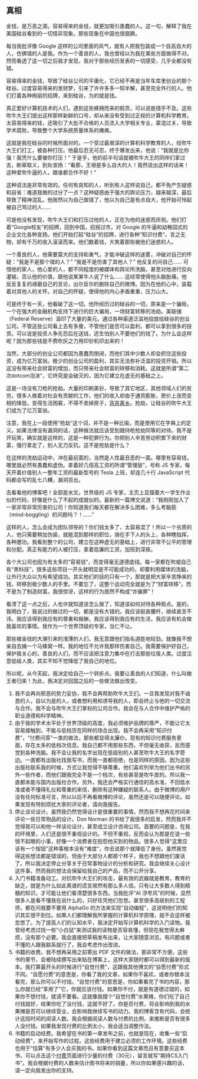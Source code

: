 ## 真相

金钱，是万恶之源。容易得来的金钱，就更加吸引愚蠢的人。这一句，解释了我在美国硅谷看到的一切怪异现象。那些现象在中国也很猖獗。

每当我批评像 Google 这样的公司里面的风气，就有人把我包装成一个自高自大的人，仿佛错的人是我。作为一个善良的人，我也曾经以为我在某些方面做得不对。然而看透了这一切之后我才发现，我对于那些经历发表的一切感受，几乎全都没有错。

容易得来的金钱，导致了硅谷公司的平庸化，它已经不再是当年车库里创业的那个硅谷。过度容易得来的发财梦，引来了许许多多一知半解，甚至完全外行的人。他们打着各种绚丽的招牌，来到硅谷，为的就是钱。

真正爱好计算机技术的人们，遇到这些蜂拥而来的假货，可以说是措手不及。这些吹牛大王们提出这样那样新鲜的口号，却从来没有受到过正规的计算机科学教育。太容易得来的钱，还吸引了大批不合格的人员流入大学相关专业，蒙混过关，导致学术腐败，导致整个大学系统质量体系的瘫痪。

这就是我在硅谷的时候所面对的。一个受过最艰深的计算机科学教育的人，给吹牛大王们打工，被各种打压。他最后忍无可忍，终于爆发出来，他说：“我就是比你强！我凭什么要被你打压！” 于是乎，他的前半句话就被吹牛大王的同伴们拿过去，断章取义，到处宣扬：“看那，王垠是多么自大的人！竟然说出这样的话来！这种爱吹牛逼的人，跟谁都合作不好！”

这种说法是非常有效的。任何有良知的人，听到有人这样说自己，都不免产生疑惑和自省：难道我做的过分了一点？这种疑惑由于强大的舆论压力，越来越深，最后导致了精神混乱。他居然以为自己做错了，他以为自己是有点自大，他开始可怜起被自己骂过的人……

可是他没有发现，吹牛大王们和打压过他的人，正在为他的迷惑而庆祝。他们打着“Google校友”的招牌，回到中国，招摇过市，对 Google 的牛逼和幼稚园式的企业文化各种宣扬。他们开始打起“硅谷”的招牌，进行各种”知识付费“。言之无物，却有千万的收入滚滚而来。他们数着钱，大笑着那些被他们迷惑的人。

一个善良的人，他需要莫大的支持和勇气，才能冲破这样的迷雾，冲破对自己的怀疑：“我是不是那个错的人？” “我是不是伤害了其他人？” 他反复的问自己…… 可惜他的家人，他心爱的人，都不同程度的被媒体和舆论所洗脑，甚至对他进行反向灌输，否认他的价值，跟他说某某牛人说了什么…… 这经常使得他头脑胀痛。他反反复复的琢磨自己的言论，出尔反尔的删除自己的微博。因为在他的心中，装载着对其他人的关怀。对自己的怀疑，使得他的内心矛盾重重，压力山大。

可是终于有一天，他看破了这一切。他所经历过的硅谷的一切，原来是一个骗局，一个在强大的金融机构支持下进行的巨大骗局，一场财富转移的浩劫。美联储（Federal Reserve）滥印了大量的美元，通过各种渠道泛滥地投放给硅谷的创业公司。不管这些公司看上去有多傻，不管他们是否可以盈利，都可以拿到很多的投资。可以说是投资人争先恐后在送钱，还生怕别人不要他们的钱了。为什么会这样呢？因为那些钱是不费吹灰之力用印钞机印出来的！

当然，大部分的创业公司都因为愚蠢而倒闭，而他们其中少数人却会抓住这些投资，成为亿万富翁。极少的创业公司的盈利，其实无法弥补泛滥的投资开销。所以这没有带来社会财富的增加，而只带来社会财富的转移和消耗。这就是所谓“第二次dotcom泡沫”，它终究是会破灭的，因为它建立在虚无的基础之上。

这是一场没有刀枪的抢劫。大量的印刷美钞，导致了其它地区，其他领域人们的贫穷。很多人做着对社会有贡献的工作，他们的收入却由于通货膨胀，房价上涨而变相的降低，变得生活困窘，不得不卖掉房子，[背井离乡](http://www.yinwang.org/blog-cn/2016/06/20/it-and-society)。抢劫，让硅谷的吹牛大王们成为了亿万富翁。

注意，我在上一段使用“抢劫”这个词，并不是一种比喻，而是使用它在字典上的定义。如果法律没有漏洞的话，这种做法就应该受到跟持枪抢劫同等的对待。我不是开玩笑，确实就是这样的，这是一种犯罪行为。你把别人辛苦劳动积累下来的财富，强行拿走了，别人无力反抗。这不是抢劫是什么？

在这样的洗劫运动中，冲在最前面的，当然是人性最丑恶的一面。哪里有容易钱，哪里就必然有愚蠢和虚伪。拿着好几倍高工资的所谓“管理层”，号称 JS 专家，每天开着价值别人一整年工资的最新型号的 Tesla 上班，却连几十行 JavaScript 代码都会写的乱七八糟，漏洞百出。

去看看他的博客吧！全部是水文。世界级的 JS 专家，主页上显摆着大一学生作业似的代码，好像是什么了不起的成就似的。最新的一篇博文说道：“我刚刚加入了一家非常非常厉害的公司！你知道我们每天都在解决多么困难，多么考脑筋（mind-boggling）的问题吗？！……”

这样的人，怎么会成为团队领导的？你们钱太多了，太容易混了！所以一个劣质的人，他只需要稍加伪装，就能混到那样的职位，骑在手下人的头上，各种瞎指挥，各种邀功。我看到整个的公司，建立在这种虚无的基础上，进行非常不公平的管理和分配。真正有能力的人被打压，拿着低廉的工资，加班到深夜。

各个大公司也因为有太多的“容易钱”，而变得毫无道德底线。每一家都在吹嘘自己有“黑科技”，很多这些项目一开头就明显是不可能成功的，却要利用媒体的洗脑，让外行大众以为有希望成功。其实他们的目的只有一个，那就是把大家辛苦挣来的钱，转移到极少数人的手里。不要忘了，这整个运动完全就是为了“财富转移”，而不是为了制造财富。我很惊讶，这样的行为居然不构成“诈骗罪”！

看清了这一点之后，人也许就知道该怎么做了，知道该如何对待各种观点。是的，我明白了，我说过的做过的一切，都是没有大错的。我应该挺直腰杆，继续直言不讳。我应该得到我应有的尊重和报酬，我应该得到我应有的生活，我应该有机会做我喜欢的事情。我作为一个世界顶级的专家，当仁不让。

那些被金钱的大潮引来的浅薄的人们，我无意跟他们指名道姓地较劲，就像我不想亲自去捅一个马蜂窝一样。我的地位不允许我那样伤害自己。我需要保护好自己，保护我关心的，善良的人们，而不应该把注意力集中在打击那些垃圾人类。过度注意低级人类，其实不知不觉降低了我自己的地位。

所以呢，从今天起，我决定给自己一个转折点。我要让善良的人们知道，什么叫做王者归来！为此，我决定对回国之后的一些做法做出改变。

1.  我不会再向邪恶的势力妥协，我不会再帮助吹牛大王们。一旦我发现对我不诚恳的人，自以为是的人，或者想利用和诱导我的人，即会终止与他的一切交流与合作。我不会与吹牛大王们掌权的公司合作。我会在与人合作中维护严格的职业道德和科学精神。
2.  由于我的学术水平处于世界顶级的高度，我必须维护品牌的尊严，不能让它太容易接触到，不能与低档货在同样的场合出现。我不会再采用“知识付费”，“付费问答”一类的做法，那些都显得太廉价。现有的知识付费服务里面，存在太多的低档次信息。我自己都不用那些东西，不但毫无收获，反而感觉到各种洗脑。我不会让我的名字出现在低级别的人甚至吹牛大王的名字旁边。一直都有出版社找我写书，而我一直都拒绝，也是同样的原因。因为这些出版社联系我的时候，方式让我觉得不够尊重。他们喜欢列举为他们出书的另外一些作者，而他们跟我完全不是一个档次，有些甚至是吹牛皮的。所以我一直都未能与国内出版社合作。另外，我还会严格实行通信的高水准，不回低水准或者不懂得礼仪和尊重的来信，删除有这种嫌疑的联系人。由于微博的用户没有任何标准可言，所以以后不再看微博的评论，虽然还是可以随便评论。如果发现有特别烦扰大家的评论者，请向我报告。
3.  停止谈论设计。虽然我仍然觉得设计是很重要的事情，然而我不想再花时间来评论一些日常物品的设计。Don Norman 的书给了我很多的启发，然而我并不觉得我可以和他一样谈论设计，甚至成立设计咨询公司。首要的问题是，在我的环境里，人们还是很不重视设计的。不但不重视，反而会认为那是在说一些很不起眼的小事，好像一个消费者在抱怨他买到的物品。很多人觉得“这里应该有一个按钮”这种事根本没有“难度”，你去说那个就降低了身份。虽然我觉得这些想法都是错误的，但由于大部分人都那个样子，我也不想跟他们废话了。所以我决定停止分享关于日常事物设计的分析和研究。我会继续关心设计这件事，然而我的想法会保留给我自己的产品，而不公开分享。
4.  入门书籍准备动工。对抗吹牛大王们的攻击，最有效的武器就是教育。教育的缺乏，就是为什么如此离谱的谎言居然有那么多人信。只有让大多数人得到精髓的知识，才可能让他们看清楚很多东西。当我批评“AI 浮夸风”的时候，显然很多人是看不懂我在说什么的，只好任凭他们忽悠。甚至很多高级别的工程师，都在问我要不要用 AlphaGo 的方法来实现“自动编程”，这说明他们的知识其实很不到位。如果人们都理解我所掌握的计算机科学原理，就不会这样被忽悠了。为了提高人们的认知水平，我决定开始写计算机科学的入门读物。我曾经考虑过找一些“小白鼠”来测试我的读物是否容易懂，但现在我觉得太麻烦，没有那个必要。我会直接把草稿发布出来，让大家随意浏览。有问题或者不懂的人跟我联系就行了，我会考虑作出改进。
5.  书籍的收费。我不想再采用之前寄出 PDF 文件的做法，那非常不方便。这些书的章节，会被陆续撰写出来贴在博客上，这样大家随时都可以得到最新的版本。我打算最开头的时候进行“自觉付费”，这跟我其他博文的“自愿付费”形式不同。“自愿付费”的意思是，你看了我的文章，如果你不喜欢，或者你根本没看完，那么你可以不付钱。“自觉付费”的意思是，你如果看完了书的内容，那么你就已经“享用了”它，你就应该付钱。如果你不付，就是有道德过错的，如果你不想付钱，就请不要看。这就像我摆个“自觉付费”水果摊，你们吃了自己付钱就好，结果你吃了没付钱，这就不好了。你是否付费，将会影响到我的水果摊是否可以继续营业，会影响我继续写书的动力。我的博客含有代码，会统计这段时间的阅读人数。我会根据阅读人数与付费的比例，来推断是否有很多人没付钱。如果我发现付费的比例太小，我会适当调整作法。
6.  书籍的启动经费。我希望在书的第一章发布之前，也就是现在，收集一些“启动经费”，来开始写作的过程。这些经费用于建立必须的工作环境。这些经费也用于“估算”有多少人会买我的书。如果你看到这篇文章而且有意要买这本书，可以点击这个[付费](http://www.yinwang.org/blog-cn/2016/04/13/pay-blog)页面进行少量的付费（30元），留言就写“期待CS入门书”。我会根据付费的人数来估计图书将来的销量，所以你如果感兴趣的话，请一定向我发出你的支持。